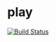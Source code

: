 # play


[![Build Status](http://10.50.150.45:8080/job/test-rohit/6/badge/icon)](http://10.50.150.45:8080/job/test-rohit/6/)

